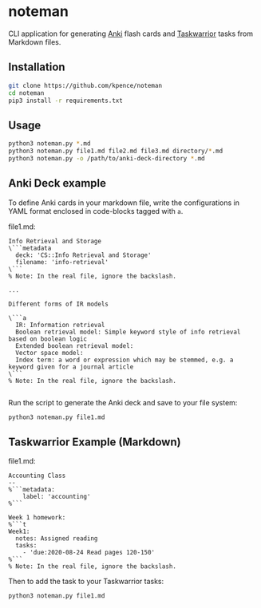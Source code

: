 # noteman

CLI application for generating [Anki](https://ankiweb.net/) flash cards and [Taskwarrior](https://taskwarrior.org/) tasks from Markdown files.

## Installation

```bash
git clone https://github.com/kpence/noteman
cd noteman
pip3 install -r requirements.txt
```

## Usage

```bash
python3 noteman.py *.md
python3 noteman.py file1.md file2.md file3.md directory/*.md
python3 noteman.py -o /path/to/anki-deck-directory *.md
```

## Anki Deck example

To define Anki cards in your markdown file, write the configurations in YAML format enclosed in code-blocks tagged with `a`.

file1.md:
```
Info Retrieval and Storage
\```metadata
  deck: 'CS::Info Retrieval and Storage'
  filename: 'info-retrieval'
\```
% Note: In the real file, ignore the backslash.

...

Different forms of IR models

\```a
  IR: Information retrieval
  Boolean retrieval model: Simple keyword style of info retrieval based on boolean logic
  Extended boolean retrieval model: 
  Vector space model: 
  Index term: a word or expression which may be stemmed, e.g. a keyword given for a journal article
\```
% Note: In the real file, ignore the backslash.


```

Run the script to generate the Anki deck and save to your file system:
```bash
python3 noteman.py file1.md
```

## Taskwarrior Example (Markdown)

file1.md:
```
Accounting Class
--
%```metadata:
    label: 'accounting'
%```

Week 1 homework:
%```t
Week1:
  notes: Assigned reading
  tasks:
    - 'due:2020-08-24 Read pages 120-150'
%```
% Note: In the real file, ignore the backslash.
```

Then to add the task to your Taskwarrior tasks:
```bash
python3 noteman.py file1.md
```

